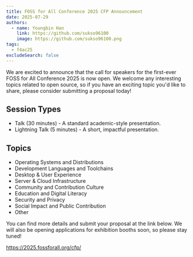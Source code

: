 ```yaml
---
title: FOSS for All Conference 2025 CFP Announcement
date: 2025-07-29
authors:
  - name: Youngbin Han
    link: https://github.com/sukso96100
    image: https://github.com/sukso96100.png
tags:
  - f4ac25
excludeSearch: false
---
```


We are excited to announce that the call for speakers for the first-ever FOSS for All Conference 2025 is now open. We welcome any interesting topics related to open source, so if you have an exciting topic you'd like to share, please consider submitting a proposal today!

## Session Types

- Talk (30 minutes) - A standard academic-style presentation.
- Lightning Talk (5 minutes) - A short, impactful presentation.

## Topics

- Operating Systems and Distributions
- Development Languages and Toolchains
- Desktop & User Experience
- Server & Cloud Infrastructure
- Community and Contribution Culture
- Education and Digital Literacy
- Security and Privacy
- Social Impact and Public Contribution
- Other

You can find more details and submit your proposal at the link below. We will also be opening applications for exhibition booths soon, so please stay tuned!

https://2025.fossforall.org/cfp/